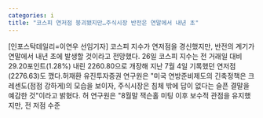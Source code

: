 ```yaml
---
categories: i
title: "코스피 연저점 붕괴됐지만…주식시장 반전은 연말에서 내년 초"
---
```

[인포스탁데일리=이연우 선임기자] 코스피 지수가 연저점을 경신했지만, 반전의 계기가 연말에서 내년 초에 발생할 것이라고 전망했다. 26일 코스피 지수는 전 거래일 대비 29.20포인트(1.28%) 내린 2260.80으로 개장해 지난 7월 4일 기록했던 연저점(2276.63)도 깼다.허재환 유진투자증권 연구원은 "미국 연방준비제도의 긴축정책은 크레센도(점점 강하게)의 모습을 보이자, 주식시장은 침체 밖에 답이 없다는 슬픈 결말을 예감한 것"이라고 밝혔다. 허 연구원은 "8월말 잭슨홀 미팅 이후 보수적 관점을 유지했지만, 전 저점 수준